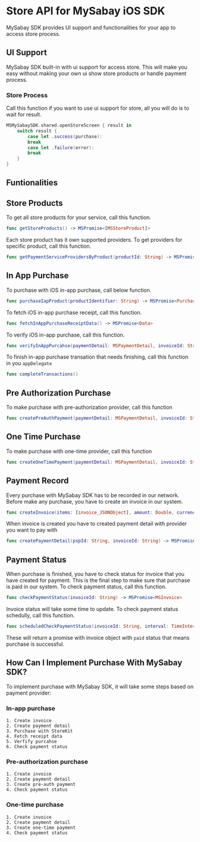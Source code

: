 # Store API for MySabay iOS SDK

MySabay SDK provides UI support and functionalities for your app to access store process.

## UI Support

MySabay SDK built-in with ui support for access store. This will make you easy without making your own ui show store products or handle payment process.

### Store Process

Call this function if you want to use ui support for store, all you will do is to wait for result. 

```swift
MSMySabaySDK.shared.openStoreScreen { result in
    switch result {
        case let .success(purchase):
        break
        case let .failure(error):
        break
    }
}
```

## Funtionalities

## Store Products

To get all store products for your service, call this function. 

```swift
func getStoreProducts() -> MSPromise<[MSStoreProduct]>
```

Each store product has it own supported providers. To get providers for specific product, call this function.

```swift
func getPaymentServiceProvidersByProduct(productId: String) -> MSPromise<[MSPsProviderGroup]>
```

## In App Purchase

To purchase with iOS in-app purchase, call below function. 

```swift
func purchaseIapProduct(productIdentifier: String) -> MSPromise<PurchaseDetails>
```

To fetch iOS in-app purchase receipt, call this function.

```swift
func fetchInAppPurchaseReceiptData() -> MSPromise<Data>
```

To verify iOS in-app purchase, call this function.

```swift
func verifyInAppPurcahse(paymentDetail: MSPaymentDetail, invoiceId: String, receiptData: Data) -> MSPromise<String>
```

To finish in-app purchase transation that needs finishing, call this function in you `appDelegate`

```swift
func completeTransactions()
```

## Pre Authorization Purchase 

To make purchase with pre-authorization provider, call this function 

```swift
func createPreAuthPayment(paymentDetail: MSPaymentDetail, invoiceId: String) -> MSPromise<String>
```

## One Time Purchase

To make purchase with one-time provider, call this function

```swift
func createOneTimePayment(paymentDetail: MSPaymentDetail, invoiceId: String) -> MSPromise<String>
```

## Payment Record

Every purchase with MySabay SDK has to be recorded in our network. Before make any purchase, you have to create an invoice in our system.

```swift
func createInvoice(items: [invoice_JSONObject], amount: Double, currency: MSCurrency) -> MSPromise<MSInvoice>
```

When invoice is created you have to created payment detail with provider you want to pay with

```swift
func createPaymentDetail(pspId: String, invoiceId: String) -> MSPromise<(MSPaymentDetail, String)>
```

## Payment Status

When purchase is finished, you have to check status for invoice that you have created for payment. This is the final step to make sure that purchase is paid in our system. To check payment status, call this function.

```swift
func checkPaymentStatus(invoiceId: String) -> MSPromise<MSInvoice>
```

Invoice status will take some time to update. To check payment status schedully, call this function.

```swift
func scheduledCheckPaymentStatus(invoiceId: String, interval: TimeInterval, repeats: Int) -> MSPromise<MSInvoice>
```

These will return a promise with invoice object with `paid` status that means purchase is successful.

## How Can I Implement Purchase With MySabay SDK?

To implement purchase with MySabay SDK, it will take some steps based on payment provider:

### In-app purchase

    1. Create invoice
    2. Create payment detail
    3. Purchase with StoreKit
    4. Fetch receipt data
    5. Verfify purcahse
    6. Check payment status

### Pre-authorization purchase

    1. Create invoice
    2. Create payment detail
    3. Create pre-auth payment
    4. Check payment status

### One-time purchase

    1. Create invoice
    2. Create payment detail
    3. Create one-time payment
    4. Check payment status